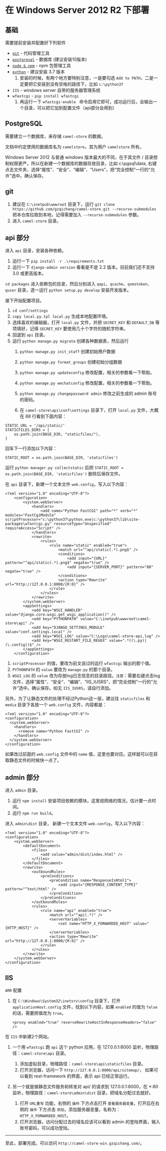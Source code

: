 # 在 Windows Server 2012 R2 下部署

## 基础

需要提前安装并配置好下列软件

- [`git`](https://git-scm.com/)  - 代码管理工具
- [`postgresql`](https://www.postgresql.org/)  - 数据库 (建议安装10版本)
- [`node & npm`](https://nodejs.org/en/download/)  - npm 包管理工具
- [`python`](https://www.python.org/downloads/windows/) - 建议安装 3.7 版本
    1. 安装的时候，有两个地方要特别注意，一是要勾选 `Add to PATH`，二是一定要把它安装到没有空格的路径下，比如 `c:\python37`
- `IIS` - windows server 自带的服务器管理系统
- `wfastcgi` - `pip install wfastcgi`
    1. 再运行一下 `wfastcgi-enable ` 命令启用它即可，成功运行后，会输出一个目录，可以把它加到配置文件（api部分会用到）

## PostgreSQL

需要建立一个数据库，来存储 `camel-store` 的数据。

文档中约定使用的数据库名为 `camelstore`，其为用户 `camelstore` 所有。

Windows Server 2012 与普通 windows 版本最大的不同，在于其文件 / 目录控制权限更严。所以在新建一个数据库的数据存放目录，比如 c:\pgsql\data, 右键点击文件夹，选择“属性”、“安全”、“编辑”、“Users”，把“完全控制”一行的“允许”选中。确认保存。

## git

1. 建议在 `C:\inetpub\wwwroot` 目录下，运行 `git clone https://github.com/gzqichang/camel-store.git --recurse-submodules` 把本仓库拉取到本地，记得需要加入 `--recurse-submodules` 参数。
1. 进入 `camel-store` 目录。

## api 部分

进入 `api` 目录，安装各种依赖。

1. 运行一下 `pip install -r .\requirements.txt`
1. 运行一下 `django-admin version` 看看是不是 2.2 版本。目前我们还不支持 3.0 或更高版本。

`cd packages` 进入依赖包的目录，然后分别进入 `qapi`、`qcache`、`qsmstoken`、`quser` 目录，逐一运行 `python setup.py develop` 安装开发版本。

接下开始配置项目。

1. `cd conf/settings`
1. `copy local.py.tpl local.py` 生成本地配置环境。
1. 选择喜欢的编辑器，打开 `local.py` 文件，并把 `SECRET_KEY` 和 `DEFAULT_DB` 等项填好，记得 `SECRET_KEY` 要使用几十个字符的随机字符串。
1. 回退到 `api` 目录。
1. 运行 `python manage.py migrate` 创建各种数据表，然后运行
    1. `python manage.py init_staff` 创建初始用户数据
    1. `python manage.py format_groups` 创建初始分组数据
    1. `python manage.py updateconfig` 修改配置，相关的参数看一下帮助。
    1. `python manage.py wechatconfig` 修改配置，相关的参数看一下帮助。
    1. `python manage.py changepassword admin` 修改之前生成的 admin 账号的密码。

    1. 在 `camel-store\api\conf\settings` 目录下，打开 `local.py` 文件，大概在 88 行看到下面内容：

```
STATIC_URL = '/api/static/'
STATICFILES_DIRS = [
    os.path.join(BASE_DIR, "staticfiles/"),
]
```

回车下一行添加以下内容：

```
STATIC_ROOT = os.path.join(BASE_DIR, 'staticfiles')
```

运行 `python manager.py collectstatic` 后把 `STATIC_ROOT = os.path.join(BASE_DIR, 'staticfiles')` 删除后保存文件。
    
在 `api` 目录下，新建一个文本文件 `web.config`，写入以下内容：

```
<?xml version="1.0" encoding="UTF-8"?>
    <configuration>
        <system.webServer>
            <handlers>
                <add name="Python FastCGI" path="*" verb="*" modules="FastCgiModule" scriptProcessor="c:\python37\python.exe|c:\python37\lib\site-packages\wfastcgi.py" resourceType="Unspecified" requireAccess="Script" />
            </handlers>
            <rewrite>
                <rules>
                    <rule name="static" enabled="true">
                        <match url="^api/static(.*).png$" />
                        <conditions>
                            <add input="{URL}" pattern="^api/static(.*).png$" negate="true" />
                            <add input="{SERVER_PORT}" pattern="80" negate="true" />
                        </conditions>
                        <action type="Rewrite" url="http://127.0.0.1:8000/{R:0}" />
                    </rule>
                </rules>
            </rewrite>
        </system.webServer>
        <appSettings>
            <add key="WSGI_HANDLER" value="django.core.wsgi.get_wsgi_application()" />
            <add key="PYTHONPATH" value="C:\inetpub\wwwroot\camel-store\api" />
            <add key="DJANGO_SETTINGS_MODULE" value="conf.settings.local" />
            <add key="WSGI_LOG" value="C:\Logs\camel-store-api.log" />
            <add key="WSGI_RESTART_FILE_REGEX" value=".*((\.py)|(\.config))$" />
        </appSettings>
    </configuration>
```
    
1. `scriptProcessor` 的值，要改为前文说过的运行 `wfastcgi` 输出的那个值。
1. `PYTHONPATH` 的 `value` 要改为 `manage.py` 的那个目录。
1. `WSGI_LOG` 的 `value` 改为存放log日志信息的目录路径。`注意`：需要右键点击log文件，选择“属性”、“安全”、“编辑”、“IIS_IUSRS”，把“完全控制”一行的“允许”选中。确认保存。如无 `IIS_IUSRS`，请自行添加。

另外，为了让静态文件的处理不经过Python这一层，建议往 `staticfiles` 和 `media` 目录下各放一个 `web.config` 文件，内容都是：

```
<?xml version="1.0" encoding="UTF-8"?>
<configuration>
  <system.webServer>
    <handlers>
      <remove name="Python FastCGI" />
    </handlers>
  </system.webServer>
</configuration>
```

如果改过前面的 `web.config` 文件中的 `name` 值，这里也要对应。这样就可以在获取静态文件的时候快一点了。

## admin 部分

进入 `admin` 目录。

1. 运行 `npm install` 安装项目依赖的模块，这里视网络的情况，估计要一点时间。
1. 运行 `npm run build`。

进入 `admin\dist` 目录， 新建一个文本文件 `web.config`，写入以下内容：

```
<?xml version="1.0" encoding="UTF-8"?>
<configuration>
    <system.webServer>
        <defaultDocument>
            <files>
                <add value="admin/dist/index.html" />
            </files>
        </defaultDocument>
        <rewrite>
            <outboundRules>
                <preConditions>
                    <preCondition name="ResponseIsHtml1">
                        <add input="{RESPONSE_CONTENT_TYPE}" pattern="^text/html" />
                    </preCondition>
                </preConditions>
            </outboundRules>
            <rules>
                <rule name="api" enabled="true">
                    <match url="^api(.*)" />
                    <serverVariables>
                        <set name="HTTP_X_FORWARDED_HOST" value="{HTTP_HOST}" />
                    </serverVariables>
                    <action type="Rewrite" url="http://127.0.0.1:8000/{R:0}" />
                </rule>
            </rules>
        </rewrite>
    </system.webServer>
</configuration>
```

## IIS

`ARR` 配置

1. 在 `C:\Windows\System32\inetsrv\config` 目录下，打开 `applicationHost.config` 文件，找到以下内容，如果 `enabled` 的值为 `false` 的话，需要把值改为 `true`。

    ```
    <proxy enabled="true" reverseRewriteHostInResponseHeaders="false" />
    ```

在 `IIS` 中新建2个网站。

1. 一个用 `wfastcgi` 跑 `api` 这个 python 应用，在 127.0.0.1:8000 监听，物理路径：`camel-store\api` 目录。
    1. 添加虚拟目录，物理路径：`camel-store\api\staticfiles` 目录。
    1. 打开浏览器，访问一下 `http://127.0.0.1:8000/api/sitemap/`， 如果可以看到 rest-framework 的界面，表示 api 已经正常运行。

1. 另一个就是做静态文件服务和转发对 api/ 的请求到 127.0.0.1:8000，在 *:80 监听，物理路径：`camel-store\admin\dist` 目录，把域名分配过去就好。
    1. 打开 `URL重写` 功能，右侧的 `操作` 下方点击打开 `查看服务器变量`，打开后在右侧的 `操作` 下方点击 `添加`，添加服务器变量，名称为：`HTTP_X_FORWARDED_HOST`。
    1. 打开浏览器，访问分配过去的域名应该可以看到 admin 的登陆界面，输入账号密码，可以成功登陆。

---------------

至此，部署完成。可以访问 `http://camel-store-win.gzqichang.com/`。